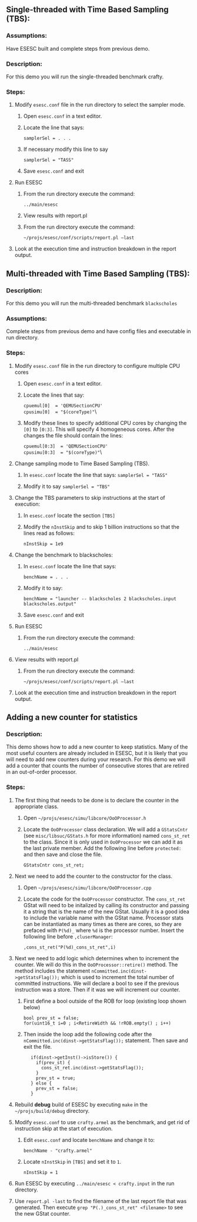 ## Single-threaded with Time Based Sampling (TBS):

### Assumptions:

Have ESESC built and complete steps from previous demo.

### Description:
For this demo you will run the single-threaded benchmark crafty.

### Steps:

1. Modify `esesc.conf` file in the run directory to select the sampler mode.
    1. Open `esesc.conf` in a text editor.  
    2. Locate the line that says:

        `samplerSel = . . .`

    3. If necessary modify this line to say

        `samplerSel = "TASS"`

    4. Save `esesc.conf` and exit

2. Run ESESC
    1. From the run directory execute the command: 

        `../main/esesc`

    2. View results with report.pl
    3. From the run directory execute the command: 

        `~/projs/esesc/conf/scripts/report.pl –last`

4. Look at the execution time and instruction breakdown in the report output.

## Multi-threaded with Time Based Sampling (TBS):

### Description:
For this demo you will run the multi-threaded benchmark `blackscholes`

### Assumptions:
Complete steps from previous demo and have config files and executable in run directory.

### Steps:

1. Modify `esesc.conf` file in the run directory to configure multiple CPU cores
    1. Open `esesc.conf` in a text editor.  
    2. Locate the lines that say:
          
          `cpuemul[0]  = 'QEMUSectionCPU'`\
          `cpusimu[0]  = "$(coreType)"`\

    3. Modify these lines to specify additional CPU cores by changing the `[0]` to `[0:3]`.  This will specify 4 homogeneous cores.  After the changes the file should contain the lines:

        `cpuemul[0:3]  = 'QEMUSectionCPU'`\
        `cpusimu[0:3]  = "$(coreType)"`\

2. Change sampling mode to Time Based Sampling (TBS).
    1. In `esesc.conf` locate the line that says:
        `samplerSel = "TASS"`

    2. Modify it to say
        `samplerSel = "TBS"`

3. Change the TBS parameters to skip instructions at the start of execution:
    1. In `esesc.conf` locate the section `[TBS]`
    2. Modify the `nInstSkip` and to skip 1 billion instructions so that the lines read as follows:

         `nInstSkip = 1e9`

4. Change the benchmark to blackscholes:
    1. In `esesc.conf` locate the line that says:

        `benchName = . . . `

    2. Modify it to say:

        `benchName = "launcher -- blackscholes 2 blackscholes.input blackscholes.output"` 

    3. Save `esesc.conf` and exit
 
5. Run ESESC
    1. From the run directory execute the command: 

        `../main/esesc`

6. View results with report.pl
    1. From the run directory execute the command: 

        `~/projs/esesc/conf/scripts/report.pl –last`

7. Look at the execution time and instruction breakdown in the report output.

## Adding a new counter for statistics 

### Description:
This demo shows how to add a new counter to keep statistics.  Many of the most useful counters are already included in ESESC, but it is likely that you will need to add new counters during your research.  For this demo we will add a counter that counts the number of consecutive stores that are retired in an out-of-order processor.

### Steps:

1. The first thing that needs to be done is to declare the counter in the appropriate class.
    1. Open `~/projs/esesc/simu/libcore/OoOProcessor.h`
    2. Locate the `OoOProcessor` class declaration.  We will add a `GStatsCntr` (see `misc/libsuc/GStats.h` for more information) named `cons_st_ret` to the class.  Since it is only used in `OoOProcessor` we can add it as the last private member.  Add the following line before `protected:` and then save and close the file.

        `GStatsCntr cons_st_ret;`

2. Next we need to add the counter to the constructor for the class.
    1. Open `~/projs/esesc/simu/libcore/OoOProcessor.cpp`
    2. Locate the code for the `OoOProcessor` constructor.  The `cons_st_ret` GStat will need to be initalized by calling its constructor and passing it a string that is the name of the new GStat.  Usually it is a good idea to include the variable name with the GStat name.  Processor stats can be instantiated as many times as there are cores, so they are prefaced with `P(%d)_` where `%d` is the processor number.  Insert the following line before `,cluserManager`:

        `,cons_st_ret("P(%d)_cons_st_ret",i)`

3. Next we need to add logic which determines when to increment the counter. We will do this in the `OoOProcessor::retire()` method. The method includes the statement `nCommitted.inc(dinst->getStatsFlag());` which is used to increment the total number of committed instructions.  We will declare a bool to see if the previous instruction was a store.  Then if it was we will increment our counter.

    1. First define a bool outside of the ROB for loop (existing loop shown below)
  
          `bool prev_st = false;`\
          `for(uint16_t i=0 ; i<RetireWidth && !rROB.empty() ; i++)`

    2. Then inside the loop add the following code after the `nCommitted.inc(dinst->getStatsFlag());` statement.  Then save and exit the file.

    ```
          if(dinst->getInst()->isStore()) {                                                                                                                                                
            if(prev_st) {                                                                                                                                                                  
              cons_st_ret.inc(dinst->getStatsFlag());                                                                                                                                      
            }                                                                                                                                                                              
            prev_st = true;                                                                                                                                                                
          } else {                                                                                                                                                                         
            prev_st = false;                                                                                                                                                               
          }  
    ```

4. Rebuild **debug** build of ESESC by executing `make` in the `~/projs/build/debug` directory.

5. Modify `esesc.conf` to use `crafty.armel` as the benchmark, and get rid of instruction skip at the start of execution.
    
    1. Edit `esesc.conf` and locate `benchName` and change it to:

        `benchName - "crafty.armel"`

    2. Locate `nInstSkip` in `[TBS]` and set it to `1`.

        `nInstSkip = 1`

6. Run ESESC by executing `../main/esesc < crafty.input` in the run directory.

7. Use `report.pl -last` to find the filename of the last report file that was generated.  Then execute `grep "P(.)_cons_st_ret" <filename>` to see the new GStat counter.


